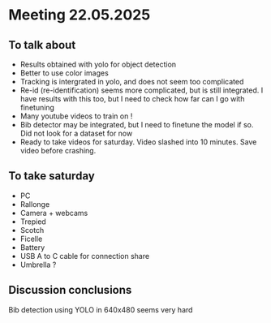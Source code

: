 # Meeting 22.05.2025

## To talk about

- Results obtained with yolo for object detection
- Better to use color images
- Tracking is intergrated in yolo, and does not seem too complicated
- Re-id (re-identification) seems more complicated, but is still integrated. I have results with this too, but I need to check how far can I go with finetuning
- Many youtube videos to train on !
- Bib detector may be integrated, but I need to finetune the model if so. Did not look for a dataset for now
- Ready to take videos for saturday. Video slashed into 10 minutes. Save video before crashing.

## To take saturday
- PC
- Rallonge
- Camera + webcams
- Trepied
- Scotch
- Ficelle
- Battery
- USB A to C cable for connection share
- Umbrella ?


## Discussion conclusions

Bib detection using YOLO in 640x480 seems very hard
